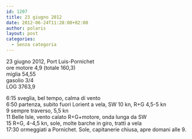 ```yaml
---
id: 1207
title: 23 giugno 2012
date: 2012-06-24T11:28:00+02:00
author: polaris
layout: post
categories:
  - Senza categoria
---
```

23 giugno 2012, Port Luis-Pornichet  
ore motore 4,9 (totale 160,3)  
miglia 54,55  
gasolio 3/4  
LOG 3763,9

6:15 sveglia, bel tempo, calma di vento  
6:50 partenza, subito fuori Lorient a vela, SW 10 kn, R+G 4,5-5 kn  
9 sempre traverso, 5,5 kn  
11 Belle Isle, vento calato R+G+motore, onda lunga da SW  
15 R+G, 4-4,5 kn, sole, molte barche in giro, tratti a vela  
17:30 ormeggiati a Pornichet. Sole, capitanerie chiusa, apre domani alle 9.